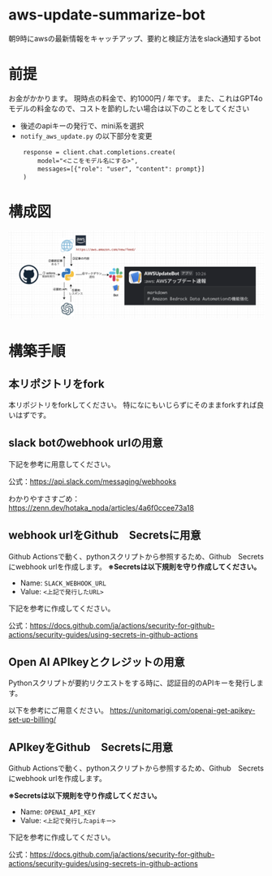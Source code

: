 # aws-update-summarize-bot
朝9時にawsの最新情報をキャッチアップ、要約と検証方法をslack通知するbot

# 前提
お金がかかります。
現時点の料金で、約1000円 / 年です。
また、これはGPT4oモデルの料金なので、コストを節約したい場合は以下のことをしてください
- 後述のapiキーの発行で、mini系を選択
- `notify_aws_update.py` の以下部分を変更
```
    response = client.chat.completions.create(
        model="<ここをモデル名にする>",
        messages=[{"role": "user", "content": prompt}]
    )
```


# 構成図
![aws-update-summarize-bot-architecture](./architecture.png)

# 構築手順

## 本リポジトリをfork
本リポジトリをforkしてください。
特になにもいじらずにそのままforkすれば良いはずです。

## slack botのwebhook urlの用意

下記を参考に用意してください。

公式：https://api.slack.com/messaging/webhooks

わかりやすさすごめ：https://zenn.dev/hotaka_noda/articles/4a6f0ccee73a18

## webhook urlをGithub　Secretsに用意
Github Actionsで動く、pythonスクリプトから参照するため、Github　Secretsにwebhook urlを作成します。
**※Secretsは以下規則を守り作成してください。**

- Name: `SLACK_WEBHOOK_URL`
- Value: `<上記で発行したURL>`

下記を参考に作成してください。

公式：https://docs.github.com/ja/actions/security-for-github-actions/security-guides/using-secrets-in-github-actions

## Open AI APIkeyとクレジットの用意
Pythonスクリプトが要約リクエストをする時に、認証目的のAPIキーを発行します。

以下を参考にご用意ください。
https://unitomarigi.com/openai-get-apikey-set-up-billing/

## APIkeyをGithub　Secretsに用意
Github Actionsで動く、pythonスクリプトから参照するため、Github　Secretsにwebhook urlを作成します。

**※Secretsは以下規則を守り作成してください。**

- Name: `OPENAI_API_KEY`
- Value: `<上記で発行したapiキー>`

下記を参考に作成してください。

公式：https://docs.github.com/ja/actions/security-for-github-actions/security-guides/using-secrets-in-github-actions

